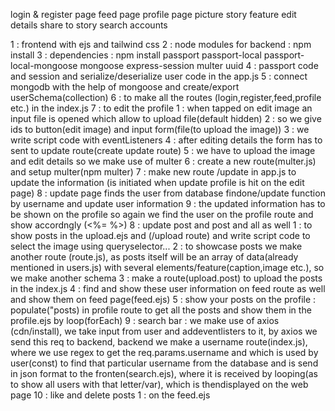 login & register page
feed page
profile page
picture
story feature
edit details
share to story
search accounts

1 : frontend with ejs and tailwind css
2 : node modules for backend : npm install
3 : dependencies : npm install passport passport-local passport-local-mongoose mongoose express-session multer uuid
4 : passport code and session and serialize/deserialize user code in the app.js
5 : connect mongodb with the help of mongoose and create/export userSchema(collection)
6 : to make all the routes (login,register,feed,profile etc.) in the index.js
7 : to edit the profile 
    1 : when tapped on edit image an input file is opened which allow to upload file(default hidden)
    2 : so we give ids to button(edit image) and input form(file(to upload the image))
    3 : we write script code with eventListeners 
    4 : after editing details the form has to sent to update route(create update route)
    5 : we have to upload the image and edit details so we make use of multer
    6 : create a new route(multer.js) and setup multer(npm multer)
    7 : make new route /update in app.js to update the information (is initiated when update profile is hit on the
        edit page)
    8 : update page finds the user from database findone/update function by username and update user information
    9 : the updated information has to be shown on the profile so again we find the user on the profile route and
        show accordngly (<%= %>)
8 : update post and post and all as well 
    1 : to show posts in the upload.ejs and (/upload route) and write script code to select the image using
        queryselector...
    2 : to showcase posts we make another route (route.js), as posts itself will be an array of data(already
        mentioned in users.js) with several elements/feature(caption,image etc.), so we make another schema
    3 : make a route(upload.post) to upload the posts in the index.js
    4 : find and show these user information on feed route as well and show them on feed page(feed.ejs)
    5 : show your posts on the profile : populate("posts) in profile route to get all the posts and show them in
        the profile.ejs by loop(forEach)
9 : search bar : we make use of axios (cdn/install), 
    we take input from user and addeventlisters to it, by axios we send this req to backend, backend we make a username route(index.js), where we use regex to get the req.params.username and which is used by user(const) to find that particular username from the database and is send in json format to the fronten(search.ejs), where it is received by looping(as to show all users with that letter/var), which is thendisplayed on the web page 
10 : like and delete posts
    1 : on the feed.ejs
